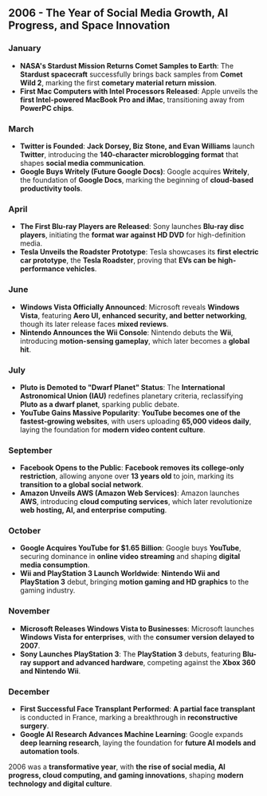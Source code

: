 ## **2006 - The Year of Social Media Growth, AI Progress, and Space Innovation**  

### **January**  
- **NASA's Stardust Mission Returns Comet Samples to Earth**: The **Stardust spacecraft** successfully brings back samples from **Comet Wild 2**, marking the first **cometary material return mission**.  
- **First Mac Computers with Intel Processors Released**: Apple unveils the **first Intel-powered MacBook Pro and iMac**, transitioning away from **PowerPC chips**.  

### **March**  
- **Twitter is Founded**: **Jack Dorsey, Biz Stone, and Evan Williams** launch **Twitter**, introducing the **140-character microblogging format** that shapes **social media communication**.  
- **Google Buys Writely (Future Google Docs)**: Google acquires **Writely**, the foundation of **Google Docs**, marking the beginning of **cloud-based productivity tools**.  

### **April**  
- **The First Blu-ray Players are Released**: Sony launches **Blu-ray disc players**, initiating the **format war against HD DVD** for high-definition media.  
- **Tesla Unveils the Roadster Prototype**: Tesla showcases its **first electric car prototype**, the **Tesla Roadster**, proving that **EVs can be high-performance vehicles**.  

### **June**  
- **Windows Vista Officially Announced**: Microsoft reveals **Windows Vista**, featuring **Aero UI, enhanced security, and better networking**, though its later release faces **mixed reviews**.  
- **Nintendo Announces the Wii Console**: Nintendo debuts the **Wii**, introducing **motion-sensing gameplay**, which later becomes a **global hit**.  

### **July**  
- **Pluto is Demoted to "Dwarf Planet" Status**: The **International Astronomical Union (IAU)** redefines planetary criteria, reclassifying **Pluto as a dwarf planet**, sparking public debate.  
- **YouTube Gains Massive Popularity**: **YouTube becomes one of the fastest-growing websites**, with users uploading **65,000 videos daily**, laying the foundation for **modern video content culture**.  

### **September**  
- **Facebook Opens to the Public**: **Facebook removes its college-only restriction**, allowing anyone over **13 years old** to join, marking its **transition to a global social network**.  
- **Amazon Unveils AWS (Amazon Web Services)**: Amazon launches **AWS**, introducing **cloud computing services**, which later revolutionize **web hosting, AI, and enterprise computing**.  

### **October**  
- **Google Acquires YouTube for $1.65 Billion**: Google buys **YouTube**, securing dominance in **online video streaming** and shaping **digital media consumption**.  
- **Wii and PlayStation 3 Launch Worldwide**: **Nintendo Wii and PlayStation 3** debut, bringing **motion gaming and HD graphics** to the gaming industry.  

### **November**  
- **Microsoft Releases Windows Vista to Businesses**: Microsoft launches **Windows Vista for enterprises**, with the **consumer version delayed to 2007**.  
- **Sony Launches PlayStation 3**: The **PlayStation 3** debuts, featuring **Blu-ray support and advanced hardware**, competing against the **Xbox 360 and Nintendo Wii**.  

### **December**  
- **First Successful Face Transplant Performed**: **A partial face transplant** is conducted in France, marking a breakthrough in **reconstructive surgery**.  
- **Google AI Research Advances Machine Learning**: Google expands **deep learning research**, laying the foundation for **future AI models and automation tools**.  

2006 was a **transformative year**, with **the rise of social media, AI progress, cloud computing, and gaming innovations**, shaping **modern technology and digital culture**.
